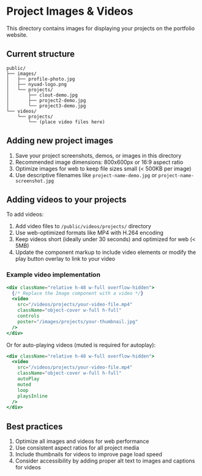 # Project Images & Videos

This directory contains images for displaying your projects on the portfolio website.

## Current structure

```
public/
├── images/
│   ├── profile-photo.jpg
│   ├── nyuad-logo.png
│   └── projects/
│       ├── clout-demo.jpg
│       ├── project2-demo.jpg
│       └── project3-demo.jpg
└── videos/
    └── projects/
        └── (place video files here)
```

## Adding new project images

1. Save your project screenshots, demos, or images in this directory
2. Recommended image dimensions: 800x600px or 16:9 aspect ratio
3. Optimize images for web to keep file sizes small (< 500KB per image)
4. Use descriptive filenames like `project-name-demo.jpg` or `project-name-screenshot.jpg`

## Adding videos to your projects

To add videos:

1. Add video files to `/public/videos/projects/` directory
2. Use web-optimized formats like MP4 with H.264 encoding
3. Keep videos short (ideally under 30 seconds) and optimized for web (< 5MB)
4. Update the component markup to include video elements or modify the play button overlay to link to your video

### Example video implementation

```jsx
<div className="relative h-48 w-full overflow-hidden">
  {/* Replace the Image component with a video */}
  <video 
    src="/videos/projects/your-video-file.mp4"
    className="object-cover w-full h-full"
    controls
    poster="/images/projects/your-thumbnail.jpg"
  />
</div>
```

Or for auto-playing videos (muted is required for autoplay):

```jsx
<div className="relative h-48 w-full overflow-hidden">
  <video 
    src="/videos/projects/your-video-file.mp4"
    className="object-cover w-full h-full"
    autoPlay
    muted
    loop
    playsInline
  />
</div>
```

## Best practices

1. Optimize all images and videos for web performance
2. Use consistent aspect ratios for all project media
3. Include thumbnails for videos to improve page load speed
4. Consider accessibility by adding proper alt text to images and captions for videos 